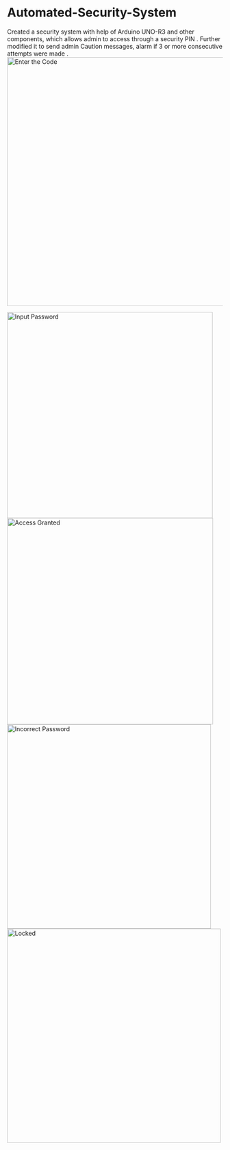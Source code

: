 # Automated-Security-System
Created a security system with help of Arduino UNO-R3 and
other components, which allows admin to access through a
security PIN . Further modified it to send admin Caution messages, alarm if 3
or more consecutive attempts were made .
<img width="580" alt="Enter the Code" src="https://user-images.githubusercontent.com/79034600/134806883-83409817-bbdc-4538-a888-777881cc5f0f.png">

<img width="480" alt="Input Password" src="https://user-images.githubusercontent.com/79034600/134806890-c97a3d34-aec8-46d3-8396-ffbb4c61f6bd.png">

<img width="481" alt="Access Granted" src="https://user-images.githubusercontent.com/79034600/134806866-8c81139d-3dc8-43d8-940a-ce16d013c47f.png">

<img width="476" alt="Incorrect Password" src="https://user-images.githubusercontent.com/79034600/134806889-388aedc4-13fc-429e-ad8c-c4fecb606922.png">

<img width="499" alt="Locked" src="https://user-images.githubusercontent.com/79034600/134806891-f2906023-2091-4279-8370-4b82d5475809.png">

